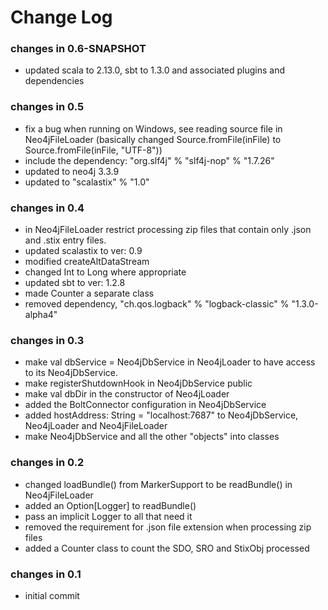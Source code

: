 Change Log
==========


### changes in 0.6-SNAPSHOT

* updated scala to 2.13.0, sbt to 1.3.0 and associated plugins and dependencies 


### changes in 0.5

* fix a bug when running on Windows, see reading source file in Neo4jFileLoader
(basically changed Source.fromFile(inFile) to Source.fromFile(inFile, "UTF-8"))
* include the dependency: "org.slf4j" % "slf4j-nop" % "1.7.26"
* updated to neo4j 3.3.9
* updated to "scalastix" % "1.0"


### changes in 0.4

* in Neo4jFileLoader restrict processing zip files that contain only .json and .stix entry files.
* updated scalastix to ver: 0.9
* modified createAltDataStream
* changed Int to Long where appropriate
* updated sbt to ver: 1.2.8
* made Counter a separate class
* removed dependency, "ch.qos.logback" % "logback-classic" % "1.3.0-alpha4"

### changes in 0.3

* make val dbService = Neo4jDbService in Neo4jLoader to have access to its Neo4jDbService.
* make registerShutdownHook in Neo4jDbService public
* make val dbDir in the constructor of Neo4jLoader
* added the BoltConnector configuration in Neo4jDbService
* added  hostAddress: String = "localhost:7687" to Neo4jDbService, Neo4jLoader and Neo4jFileLoader
* make Neo4jDbService and all the other "objects" into classes

### changes in 0.2

* changed loadBundle() from MarkerSupport to be readBundle() in Neo4jFileLoader
* added an Option[Logger] to readBundle()
* pass an implicit Logger to all that need it
* removed the requirement for .json file extension when processing zip files
* added a Counter class to count the SDO, SRO and StixObj processed

### changes in 0.1

* initial commit